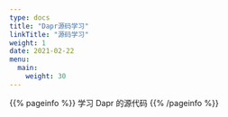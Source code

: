 ```yaml
---
type: docs
title: "Dapr源码学习"
linkTitle: "源码学习"
weight: 1
date: 2021-02-22
menu:
  main:
    weight: 30
---
```


{{% pageinfo %}}
学习 Dapr 的源代码
{{% /pageinfo %}}




